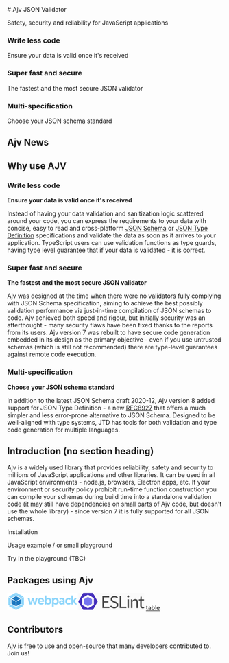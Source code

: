 <HeroSection>
# Ajv JSON Validator

Safety, security and reliability for JavaScript applications

<Features>
<Feature type="less-code">

### Write less code

Ensure your data is valid once it's received

</Feature>
<Feature type="fast-secure">

### Super fast and secure

The fastest and the most secure JSON validator

</Feature>
<Feature type="multi-spec">

### Multi-specification

Choose your JSON schema standard

</Feature>
</Features>

</HeroSection>

## Ajv News

<!-- This section will include the last update and the headlines of several previous updates, e.g. these sections:

https://github.com/ajv-validator/ajv#using-version-7

https://github.com/ajv-validator/ajv#mozilla-moss-grant-and-openjs-foundation -->

<BlogHome/>

## Why use AJV

### Write less code

**Ensure your data is valid once it's received**

Instead of having your data validation and sanitization logic scattered around your code, you can express the requirements to your data with concise, easy to read and cross-platform [JSON Schema](https://json-schema.org) or [JSON Type Definition](https://jsontypedef.com) specifications and validate the data as soon as it arrives to your application. TypeScript users can use validation functions as type guards, having type level guarantee that if your data is validated - it is correct.

### Super fast and secure

**The fastest and the most secure JSON validator**

Ajv was designed at the time when there were no validators fully complying with JSON Schema specification, aiming to achieve the best possibly validation performance via just-in-time compilation of JSON schemas to code. Ajv achieved both speed and rigour, but initially security was an afterthought - many security flaws have been fixed thanks to the reports from its users. Ajv version 7 was rebuilt to have secure code generation embedded in its design as the primary objective - even if you use untrusted schemas (which is still not recommended) there are type-level guarantees against remote code execution.

### Multi-specification

**Choose your JSON schema standard**

In addition to the latest JSON Schema draft 2020-12, Ajv version 8 added support for JSON Type Definition - a new [RFC8927](https://datatracker.ietf.org/doc/rfc8927/) that offers a much simpler and less error-prone alternative to JSON Schema. Designed to be well-aligned with type systems, JTD has tools for both validation and type code generation for multiple languages.

## Introduction (no section heading)

Ajv is a widely used library that provides reliability, safety and security to millions of JavaScript applications and other libraries. It can be used in all JavaScript environments - node.js, browsers, Electron apps, etc. If your environment or security policy prohibit run-time function construction you can compile your schemas during build time into a standalone validation code (it may still have dependencies on small parts of Ajv code, but doesn't use the whole library) - since version 7 it is fully supported for all JSON schemas.

Installation

Usage example / or small playground

Try in the playground (TBC)

## Packages using Ajv

<DependentPackages>

[<img alt="webpack" src="./dependent/webpack.svg" height="40">](https://github.com/webpack/webpack)
[<img alt="eslint" src="./dependent/eslint.png" height="40">](https://github.com/eslint/eslint)
[table](https://github.com/gajus/table)

</DependentPackages>

## Contributors

Ajv is free to use and open-source that many developers contributed to. Join us!

<Contributors />
